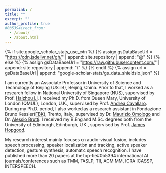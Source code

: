 ```yaml
---
permalink: /
title: ""
excerpt: ""
author_profile: true
#0b5394irect_from: 
  - /about/
  - /about.html
---
```


{% if site.google_scholar_stats_use_cdn %}
{% assign gsDataBaseUrl = "https://cdn.jsdelivr.net/gh/" | append: site.repository | append: "@" %}
{% else %}
{% assign gsDataBaseUrl = "https://raw.githubusercontent.com/" | append: site.repository | append: "/" %}
{% endif %}
{% assign url = gsDataBaseUrl | append: "google-scholar-stats/gs_data_shieldsio.json" %}

<span class='anchor' id='about-me'></span>

I am currently an Associate Professor in University of Science and Technology of Beijing (USTB), Beijing, China. Prior to that, I worked as a research fellow in National University of Singapore (NUS), supervised by Prof. [Haizhou Li](https://sds.cuhk.edu.cn/en/teacher/498).
I received my Ph.D. from Queen Mary, University of London (QMUL), London, U.K., supervised by Prof. [Andrea Cavallaro](http://www.eecs.qmul.ac.uk/~andrea/). During my Ph.D. period, I also worked as a research assistant in Fondazione Bruno Kessler[(FBK)](https://www.fbk.eu/en/), Trento, Italy., supervised by Dr. [Maurizio Omologo](https://www.amazon.science/author/maurizio-omologo) and Dr. [Alessio Brutti](https://ict.fbk.eu/people/detail/alessio-brutti-fbk-speech-processing/).
I received my B.Eng and M.Sc. degrees both from the University of Edinburgh, Edinburgh, U.K., supervised by Prof. [James Hopgood](https://www.eng.ed.ac.uk/about/people/dr-james-r-hopgood).


My research interest mainly focuses on audio-visual fusion, includes speech processing, speaker localization and tracking, active speaker detection, gesture synthesis, automatic speech recognition. I have published more than 20 papers at the top-tie#0b5394 international AI journals/conferences such as TMM, TASLP, TII, ACM MM, ICRA ICASSP, INTERSPEECH.

